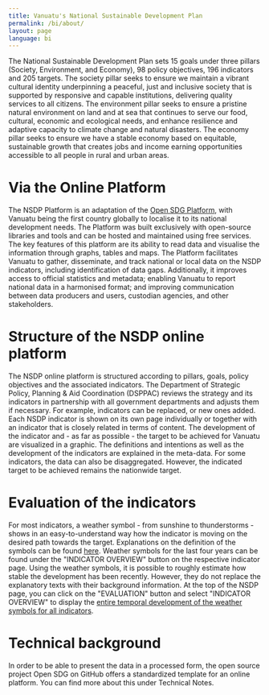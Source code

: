 ```yaml
---
title: Vanuatu's National Sustainable Development Plan
permalink: /bi/about/
layout: page
language: bi
---
```



The National Sustainable Development Plan sets 15 goals under three pillars (Society, Environment, and Economy), 98 policy objectives, 196 indicators and 205 targets. The society pillar seeks to ensure we maintain a vibrant cultural identity underpinning a peaceful, just and inclusive society that is supported by responsive and capable institutions, delivering quality services to all citizens. The environment pillar seeks to ensure a pristine natural environment on land and at sea that continues to serve our food, cultural, economic and ecological needs, and enhance resilience and adaptive capacity to climate change and natural disasters. The economy pillar seeks to ensure we have a stable economy based on equitable, sustainable growth that creates jobs and income earning opportunities accessible to all people in rural and urban areas.

# Via the Online Platform

The NSDP Platform is an adaptation of the [Open SDG Platform](https://open-sdg.org), with Vanuatu being the first country globally to localise it to its national development needs. The Platform was built exclusively with open-source libraries and tools and can be hosted and maintained using free services. The key features of this platform are its ability to read data and visualise the information through graphs, tables and maps. The Platform facilitates Vanuatu to gather, disseminate, and track national or local data on the NSDP indicators, including identification of data gaps. Additionally, it improves access to official statistics and metadata; enabling Vanuatu to report national data in a harmonised format; and improving communication between data producers and users, custodian agencies, and other stakeholders.

# Structure of the NSDP online platform

The NSDP online platform is structured according to pillars, goals, policy objectives and the associated indicators. The Department of Strategic Policy, Planning & Aid Coordination (DSPPAC) reviews the strategy and its indicators in partnership with all government departments and adjusts them if necessary. For example, indicators can be replaced, or new ones added. Each NSDP indicator is shown on its own page individually or together with an indicator that is closely related in terms of content. The development of the indicator and - as far as possible - the target to be achieved for Vanuatu are visualized in a graphic. The definitions and intentions as well as the development of the indicators are explained in the meta-data. For some indicators, the data can also be disaggregated. However, the indicated target to be achieved remains the nationwide target. 

# Evaluation of the indicators

For most indicators, a weather symbol - from sunshine to thunderstorms - shows in an easy-to-understand way how the indicator is moving on the desired path towards the target. Explanations on the definition of the symbols can be found [here](https://vanuatu-national-statistics-office.github.io/vnso-nsdp-platform/methodology/). Weather symbols for the last four years can be found under the "INDICATOR OVERVIEW" button on the respective indicator page. Using the weather symbols, it is possible to roughly estimate how stable the development has been recently. However, they do not replace the explanatory texts with their background information. At the top of the NSDP page, you can click on the "EVALUATION" button and select "INDICATOR OVERVIEW" to display the [entire temporal development of the weather symbols for all indicators](https://vanuatu-national-statistics-office.github.io/vnso-nsdp-platform/indicator-overview/).

# Technical background

In order to be able to present the data in a processed form, the open source project Open SDG on GitHub offers a standardized template for an online platform. You can find more about this under Technical Notes.







